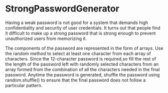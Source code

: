 # StrongPasswordGenerator

Having a weak password is not good for a system that demands high confidentiality and security of user credentials. It turns out that people find it difficult to make up a strong password that is strong enough to prevent unauthorized users from memorizing it. 

The components of the password are represented in the form of arrays.
Use the random method to select at least one character from each array of characters.
Since the 12-character password is required,so fill the rest of the length of the password left with randomly selected characters from an array formed from the combination of all the characters needed in the final password. Anytime the password is generated, shuffle the password using random.shuffle() to ensure that the final password does not follow a particular pattern.

